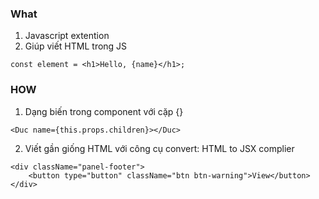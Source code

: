 
### What

1. Javascript extention
2. Giúp viết HTML trong JS
```
const element = <h1>Hello, {name}</h1>;
```

### HOW

1. Dạng biến trong component với cặp {}
```
<Duc name={this.props.children}></Duc>
```

2. Viết gần giống HTML với công cụ convert: HTML to JSX complier
```
<div className="panel-footer">
    <button type="button" className="btn btn-warning">View</button>
</div>
```



